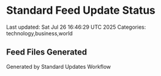 # Standard Feed Update Status
Last updated: Sat Jul 26 16:46:29 UTC 2025
Categories: technology,business,world

## Feed Files Generated

Generated by Standard Updates Workflow
